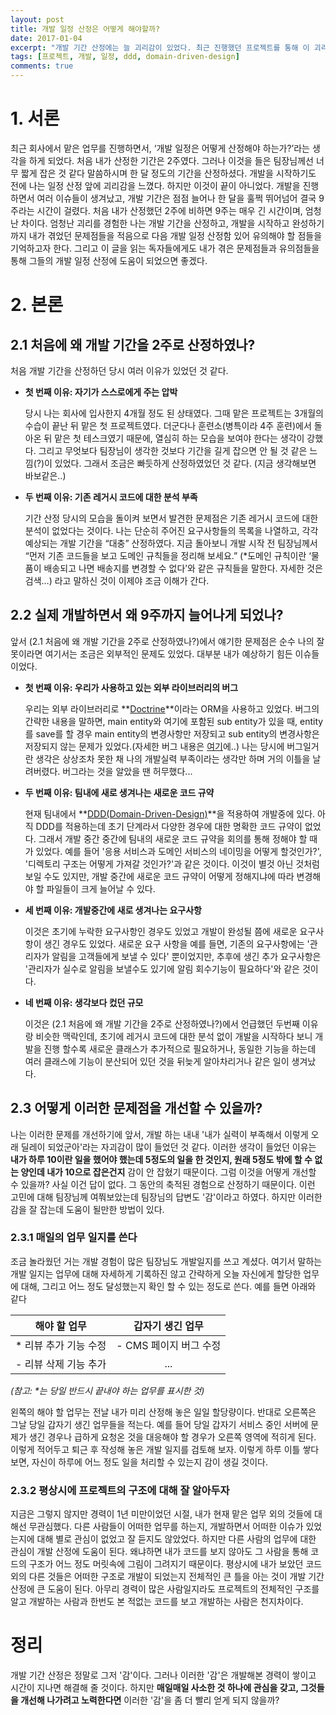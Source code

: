 ```yaml
---
layout: post
title: 개발 일정 산정은 어떻게 해야할까?
date: 2017-01-04
excerpt: "개발 기간 산정에는 늘 괴리감이 있었다. 최근 진행했던 프로젝트를 통해 이 괴리감이 왜 생겼는지 고민해보고 개선 방안을 적어보았다."
tags: [프로젝트, 개발, 일정, ddd, domain-driven-design]
comments: true
---
```


# 1. 서론

최근 회사에서 맡은 업무를 진행하면서, ‘개발 일정은 어떻게 산정해야 하는가?’라는 생각을 하게 되었다. 처음 내가 산정한 기간은 2주였다. 그러나 이것을 들은 팀장님께선 너무 짧게 잡은 것 같다 말씀하시며 한 달 정도의 기간을 산정하셨다. 개발을 시작하기도 전에 나는 일정 산정 앞에 괴리감을 느꼈다. 하지만 이것이 끝이 아니었다. 개발을 진행하면서 여러 이슈들이 생겨났고, 개발 기간은 점점 늘어나 한 달을 훌쩍 뛰어넘어 결국 9주라는 시간이 걸렸다. 처음 내가 산정했던 2주에 비하면 9주는 매우 긴 시간이며, 엄청난 차이다. 엄청난 괴리를 경험한 나는 개발 기간을 산정하고, 개발을 시작하고 완성하기까지 내가 겪었던 문제점들을 적음으로 다음 개발 일정 산정함 있어 유의해야 할 점들을 기억하고자 한다. 그리고 이 글을 읽는 독자들에게도 내가 겪은 문제점들과 유의점들을 통해 그들의 개발 일정 산정에 도움이 되었으면 좋겠다. 

# 2. 본론

## 2.1 처음에 왜 개발 기간을 2주로 산정하였나?

처음 개발 기간을 산정하던 당시 여러 이유가 있었던 것 같다.

-  **첫 번째 이유: 자기가 스스로에게 주는 압박**

   당시 나는 회사에 입사한지 4개월 정도 된 상태였다. 그때 맡은 프로젝트는 3개월의 수습이 끝난 뒤 맡은 첫 프로젝트였다. 더군다나 훈련소(병특이라 4주 훈련)에서 돌아온 뒤 맡은 첫 테스크였기 때문에, 열심히 하는 모습을 보여야 한다는 생각이 강했다. 그리고 무엇보다 팀장님이 생각한 것보다 기간을 길게 잡으면 안 될 것 같은 느낌(?)이 있었다. 그래서 조금은 빠듯하게 산정하였었던 것 같다. (지금 생각해보면 바보같은..)

-  **두 번째 이유: 기존 레거시 코드에 대한 분석 부족**

    기간 산정 당시의 모습을 돌이켜 보면서 발견한 문제점은 기존 레거시 코드에 대한 분석이 없었다는 것이다. 나는 단순히 주어진 요구사항들의 목록을 나열하고, 각각 예상되는 개발 기간을 “대충” 산정하였다. 지금 돌아보니 개발 시작 전 팀장님께서 “먼저 기존 코드들을 보고 도메인 규칙들을 정리해 보세요.” (*도메인 규칙이란 ‘물품이 배송되고 나면 배송지를 변경할 수 없다’와 같은 규칙들을 말한다. 자세한 것은 검색…) 라고 말하신 것이 이제야 조금 이해가 간다. 


## 2.2 실제 개발하면서 왜 9주까지 늘어나게 되었나?

앞서 (2.1 처음에 왜 개발 기간을 2주로 산정하였나?)에서 얘기한 문제점은 순수 나의 잘못이라면 여기서는 조금은 외부적인 문제도 있었다. 대부분 내가 예상하기 힘든 이슈들 이었다.

- **첫 번째 이유: 우리가 사용하고 있는 외부 라이브러리의 버그**

  우리는 외부 라이브러리로 **[Doctrine](https://en.wikipedia.org/wiki/Doctrine)**이라는 ORM을 사용하고 있었다. 버그의 간략한 내용을 말하면, main entity와 여기에 포함된 sub entity가 있을 때, entity를 save를 할 경우 main entity의 변경사항만 저장되고 sub entity의 변경사항은 저장되지 않는 문제가 있었다.(자세한 버그 내용은 [여기](https://github.com/doctrine/doctrine2/issues/4142)에..) 나는 당시에 버그일거란 생각은 상상조차 못한 채  나의 개발실력 부족이라는 생각만 하며 거의 이틀을 날려버렸다. 버그라는 것을 알았을 땐 허무했다...

- **두 번째 이유: 팀내에 새로 생겨나는 새로운 코드 규약**

  현재 팀내에서 **[DDD(Domain-Driven-Design)](https://en.wikipedia.org/wiki/Domain-driven_design)**을 적용하여 개발중에 있다. 아직 DDD를 적용하는데 초기 단계라서 다양한 경우에 대한 명확한 코드 규약이 없었다. 그래서 개발 중간 중간에 팀내의 새로운 코드 규약을 회의를 통해 정해야 할 때가 있었다. 예를 들어 '응용 서비스과 도메인 서비스의 네이밍을 어떻게 할것인가?', '디렉토리 구조는 어떻게 가져갈 것인가?'과 같은 것이다. 이것이 별것 아닌 것처럼 보일 수도 있지만, 개발 중간에 새로운 코드 규약이 어떻게 정해지냐에 따라 변경해야 할 파일들이 크게 늘어날 수 있다.

- **세 번째 이유: 개발중간에 새로 생겨나는 요구사항**

  이것은 초기에 누락한 요구사항인 경우도 있었고 개발이 완성될 쯤에 새로운 요구사항이 생긴 경우도 있었다. 새로운 요구 사항을 예를 들면, 기존의 요구사항에는 '관리자가 알림을 고객들에게 보낼 수 있다' 뿐이었지만, 추후에 생긴 추가 요구사항은 '관리자가 실수로 알림을 보낼수도 있기에 알림 회수기능이 필요하다'와 같은 것이다.

- **네 번째 이유: 생각보다 컸던 규모**

  이것은 (2.1 처음에 왜 개발 기간을 2주로 산정하였나?)에서 언급했던 두번째 이유랑 비슷한 맥락인데, 초기에 레거시 코드에 대한 분석 없이 개발을 시작하다 보니 개발을 진행 할수록 새로운 클래스가 추가적으로 필요하거나, 동일한 기능을 하는데 여러 클래스에 기능이 분산되어 있던 것을 뒤늦게 알아차리거나 같은 일이 생겨났다.


## 2.3 어떻게 이러한 문제점을 개선할 수 있을까?

나는 이러한 문제를 개선하기에 앞서, 개발 하는 내내 '내가 실력이 부족해서 이렇게 오래 딜레이 되었군아'라는 자괴감이 많이 들었던 것 같다. 이러한 생각이 들었던 이유는 **내가 하루 10이란 일을 했어야 했는데 5정도의 일을 한 것인지, 원래 5정도 밖에 할 수 없는 양인데 내가 10으로 잡은건지** 감이 안 잡혔기 때문이다. 
그럼 이것을 어떻게 개선할 수 있을까? 사실 이건 답이 없다. 그 동안의 축적된 경험으로 산정하기 때문이다. 이런 고민에 대해 팀장님께 여쭤보았는데 팀장님의 답변도 '감'이라고 하였다. 하지만 이러한 감을 잘 잡는데 도움이 될만한 방법이 있다.

### 2.3.1 매일의 업무 일지를 쓴다

조금 놀라웠던 거는 개발 경험이 많은 팀장님도 개발일지를 쓰고 계셨다. 여기서 말하는 개발 일지는 업무에 대해 자세하게 기록하진 않고 간략하게 오늘 자신에게 할당한 업무에 대해, 그리고 어느 정도 달성했는지 확인 할 수 있는 정도로 쓴다. 예를 들면 아래와 같다

|    해야 할 업무    |    갑자기 생긴 업무    |
| :-----------: | :-------------: |
| * 리뷰 추가 기능 수정 | - CMS 페이지 버그 수정 |
| - 리뷰 삭제 기능 추가 |       ...       |

*(참고: \*는 당일 반드시 끝내야 하는 업무를 표시한 것)*

왼쪽의 해야 할 업무는 전날 내가 미리 산정해 놓은 일일 할당량이다. 반대로 오른쪽은 그날 당일 갑자기 생긴 업무들을 적는다. 예를 들어 당일 갑자기 서비스 중인 서버에 문제가 생긴 경우나 급하게 요청온 것을 대응해야 할 경우가 오른쪽 영역에 적히게 된다. 이렇게 적어두고 퇴근 후 작성해 놓은 개발 일지를 검토해 보자. 이렇게 하루 이틀 쌓다 보면, 자신이 하루에 어느 정도 일을 처리할 수 있는지 감이 생길 것이다.

### 2.3.2 평상시에 프로젝트의 구조에 대해 잘 알아두자

지금은 그렇지 않지만 경력이 1년 미만이었던 시절, 내가 현재 맡은 업무 외의 것들에 대해선 무관심했다. 다른 사람들이 어떠한 업무를 하는지, 개발하면서 어떠한 이슈가 있었는지에 대해 별로 관심이 없었고 잘 듣지도 않았었다. 하지만 다른 사람의 업무에 대한 관심이 개발 산정에 도움이 된다. 왜냐하면 내가 코드를 보지 않아도 그 사람을 통해 코드의 구조가 어느 정도 머릿속에 그림이 그려지기 때문이다. 평상시에 내가 보았던 코드 외의 다른 것들은 어떠한 구조로 개발이 되었는지 전체적인 큰 틀을 아는 것이 개발 기간 산정에 큰 도움이 된다. 아무리 경력이 많은 사람일지라도 프로젝트의 전체적인 구조를 알고 개발하는 사람과 한번도 본 적없는 코드를 보고 개발하는 사람은 천지차이다.

# 정리

개발 기간 산정은 정말로 그저 '감'이다. 그러나 이러한 '감'은 개발해본 경력이 쌓이고 시간이 지나면 해결해 줄 것이다. 하지만 **매일매일 사소한 것 하나에 관심을 갖고, 그것들을 개선해 나가려고 노력한다면** 이러한 '감'을 좀 더 빨리 얻게 되지 않을까?